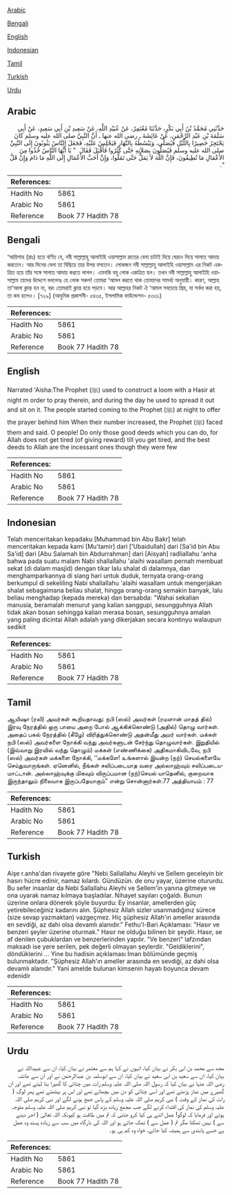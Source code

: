 [Arabic](#arabic)

[Bengali](#bengali)

[English](#english)

[Indonesian](#indonesian)

[Tamil](#tamil)

[Turkish](#turkish)

[Urdu](#urdu)

## Arabic


<div dir="rtl" lang="ar" style={{fontSize:'larger',backgroundColor:'#f8f9fa',padding:20}}>
حَدَّثَنِي مُحَمَّدُ بْنُ أَبِي بَكْرٍ، حَدَّثَنَا مُعْتَمِرٌ، عَنْ عُبَيْدِ اللَّهِ، عَنْ سَعِيدِ بْنِ أَبِي سَعِيدٍ، عَنْ أَبِي سَلَمَةَ بْنِ عَبْدِ الرَّحْمَنِ، عَنْ عَائِشَةَ ـ رضى الله عنها ـ أَنَّ النَّبِيَّ صلى الله عليه وسلم كَانَ يَحْتَجِرُ حَصِيرًا بِاللَّيْلِ فَيُصَلِّي، وَيَبْسُطُهُ بِالنَّهَارِ فَيَجْلِسُ عَلَيْهِ، فَجَعَلَ النَّاسُ يَثُوبُونَ إِلَى النَّبِيِّ صلى الله عليه وسلم فَيُصَلُّونَ بِصَلاَتِهِ حَتَّى كَثُرُوا فَأَقْبَلَ فَقَالَ ‏ "‏ يَا أَيُّهَا النَّاسُ خُذُوا مِنَ الأَعْمَالِ مَا تُطِيقُونَ، فَإِنَّ اللَّهَ لاَ يَمَلُّ حَتَّى تَمَلُّوا، وَإِنَّ أَحَبَّ الأَعْمَالِ إِلَى اللَّهِ مَا دَامَ وَإِنْ قَلَّ ‏"‏‏.‏
</div>
<div style={{backgroundColor:'#f8f9fa',padding:20, marginBottom: 10}}><table> <thead> <tr> <th>References:</th> <th></th> </tr> </thead> <tbody><tr><td>Hadith No</td><td>5861</td></tr><tr><td>Arabic No</td><td>5861</td></tr><tr><td>Reference</td><td>Book 77 Hadith 78</td></tr></tbody></table></div>

## Bengali


<div dir="ltr" lang="bn" style={{fontSize:'larger',backgroundColor:'#f8f9fa',padding:20}}>
‘আয়িশাহ (রাঃ) হতে বর্ণিত যে, নবী সাল্লাল্লাহু আলাইহি ওয়াসাল্লাম রাতের বেলা চাটাই দিয়ে ঘেরাও দিয়ে সালাত আদায় করতেন। আর দিনের বেলা তা বিছিয়ে তার উপর বসতেন। লোকজন নবী সাল্লাল্লাহু আলাইহি ওয়াসাল্লাম এর নিকট একত্রিত হয়ে তাঁর সঙ্গে সালাত আদায় করতে লাগল। এমনকি বহু লোক একত্রিত হল। তখন নবী সাল্লাল্লাহু আলাইহি ওয়াসাল্লাম তাদের উদ্দেশে বললেনঃ হে লোক সকল! তোমরা ‘আমল করতে থাক তোমাদের সামর্থ্য অনুযায়ী। কারণ, আল্লাহ তা‘আলা ক্লান্ত হন না, বরং তোমরাই ক্লান্ত হয়ে পড়বে। আর আল্লাহর নিকট ঐ ‘আমল সবচেয়ে প্রিয়, যা সর্বদা করা হয়, তা কম হলেও। [৭২৯] (আধুনিক প্রকাশনী- ৫৪৩৫, ইসলামিক ফাউন্ডেশন- ৫৩৩১)
</div>
<div style={{backgroundColor:'#f8f9fa',padding:20, marginBottom: 10}}><table> <thead> <tr> <th>References:</th> <th></th> </tr> </thead> <tbody><tr><td>Hadith No</td><td>5861</td></tr><tr><td>Arabic No</td><td>5861</td></tr><tr><td>Reference</td><td>Book 77 Hadith 78</td></tr></tbody></table></div>

## English


<div dir="ltr" lang="en" style={{fontSize:'larger',backgroundColor:'#f8f9fa',padding:20}}>
Narrated 'Aisha:The Prophet (ﷺ) used to construct a loom with a Hasir at night m order to pray therein, and during the day he used to spread it out and sit on it. The people started coming to the Prophet (ﷺ) at night to offer the prayer behind him When their number increased, the Prophet (ﷺ) faced them and said. O people! Do only those good deeds which you can do, for Allah does not get tired (of giving reward) till you get tired, and the best deeds to Allah are the incessant ones though they were few
</div>
<div style={{backgroundColor:'#f8f9fa',padding:20, marginBottom: 10}}><table> <thead> <tr> <th>References:</th> <th></th> </tr> </thead> <tbody><tr><td>Hadith No</td><td>5861</td></tr><tr><td>Arabic No</td><td>5861</td></tr><tr><td>Reference</td><td>Book 77 Hadith 78</td></tr></tbody></table></div>

## Indonesian


<div dir="ltr" lang="id" style={{fontSize:'larger',backgroundColor:'#f8f9fa',padding:20}}>
Telah menceritakan kepadaku [Muhammad bin Abu Bakr] telah menceritakan kepada kami [Mu'tamir] dari ['Ubaidullah] dari [Sa'id bin Abu Sa'id] dari [Abu Salamah bin Abdurrahman] dari [Aisyah] radliallahu 'anha bahwa pada suatu malam Nabi shallallahu 'alaihi wasallam pernah membuat sekat (di dalam masjid) dengan tikar lalu shalat di dalamnya, dan menghamparkannya di siang hari untuk duduk, ternyata orang-orang berkumpul di sekeliling Nabi shallallahu 'alaihi wasallam untuk mengerjakan shalat sebagaimana beliau shalat, hingga orang-orang semakin banyak, lalu beliau menghadap (kepada mereka) dan bersabda: "Wahai sekalian manusia, beramalah menurut yang kalian sanggupi, sesungguhnya Allah tidak akan bosan sehingga kalian merasa bosan, sesungguhnya amalan yang paling dicintai Allah adalah yang dikerjakan secara kontinyu walaupun sedikit
</div>
<div style={{backgroundColor:'#f8f9fa',padding:20, marginBottom: 10}}><table> <thead> <tr> <th>References:</th> <th></th> </tr> </thead> <tbody><tr><td>Hadith No</td><td>5861</td></tr><tr><td>Arabic No</td><td>5861</td></tr><tr><td>Reference</td><td>Book 77 Hadith 78</td></tr></tbody></table></div>

## Tamil


<div dir="ltr" lang="ta" style={{fontSize:'larger',backgroundColor:'#f8f9fa',padding:20}}>
ஆயிஷா (ரலி) அவர்கள் கூறியதாவது: நபி (ஸல்) அவர்கள் (ரமளான் மாதத் தில்) இரவு நேரத்தில் ஒரு பாயை அறை போல் ஆக்கிக்கொண்டு (அதில்) தொழு வார்கள். அதைப் பகல் நேரத்தில் (கீழே) விரித்துக்கொண்டு அதன்மீது அமர் வார்கள். மக்கள் நபி (ஸல்) அவர்களை நோக்கி வந்து அவர்களுடன் சேர்ந்து தொழுவார்கள். இறுதியில் (இவ்வாறு இரவில் வந்து தொழும்) மக்கள் (எண்ணிக்கை) அதிகமாகிவிடவே, நபி (ஸல்) அவர்கள் மக்களை நோக்கி, ‘‘மக்களே! உங்களால் இயன்ற (நற்) செயல்களையே செய்துவாருங்கள். ஏனெனில், நீங்கள் சலிப்படையாத வரை அல்லாஹ்வும் சலிப்படையமாட்டான். அல்லாஹ்வுக்கு மிகவும் விருப்பமான (நற்)செயல் யாதெனில், குறைவாக இருந்தாலும் நிலையாக இருப்பதேயாகும்” என்று சொன்னார்கள்.77 அத்தியாயம் : 77
</div>
<div style={{backgroundColor:'#f8f9fa',padding:20, marginBottom: 10}}><table> <thead> <tr> <th>References:</th> <th></th> </tr> </thead> <tbody><tr><td>Hadith No</td><td>5861</td></tr><tr><td>Arabic No</td><td>5861</td></tr><tr><td>Reference</td><td>Book 77 Hadith 78</td></tr></tbody></table></div>

## Turkish


<div dir="ltr" lang="tr" style={{fontSize:'larger',backgroundColor:'#f8f9fa',padding:20}}>
Aişe r.anha'dan rivayete göre "Nebi Sallallahu Aleyhi ve Sellem geceleyin bir hasırı hücre edinir, namaz kılardı. Gündüzün. de onu yayar, üzerine otururdu. Bu sefer insanlar da Nebi Sallallahu Aleyhi ve Sellem'in yanına gitmeye ve ona uyarak namaz kılmaya başladılar. Nihayet sayıları çoğaldı. Bunun üzerine onlara dönerek şöyle buyurdu: Ey insanlar, amellerden güç yetirebileceğiniz kadarını alın. Şüphesiz Allah sizler usanmadığınız sürece (size sevap yazmaktan) vazgeçmez. Hiç şüphesiz Allah'ın ameller arasında en sevdiği, az dahi olsa devamlı alanıdır." Fethu'l-Bari Açıklaması: "Hasır ve benzeri şeyler üzerine oturmak." Hasır ne olduğu bilinen bir şeydir. Hasır, se af denilen çubuklardan ve benzerlerinden yapılır. "Ve benzeri" lafzından maksadı ise yere serilen, pek değerli olmayan şeylerdir. "Geldiklerini", döndüklerini ... Yine bu hadisin açıklaması İman bölümünde geçmiş bulunmaktadır. "Şüphesiz Allah'ın ameller arasında en sevdiği, az dahi olsa devamlı alanıdır." Yani amelde bulunan kimsenin hayatı boyunca devam edenidir
</div>
<div style={{backgroundColor:'#f8f9fa',padding:20, marginBottom: 10}}><table> <thead> <tr> <th>References:</th> <th></th> </tr> </thead> <tbody><tr><td>Hadith No</td><td>5861</td></tr><tr><td>Arabic No</td><td>5861</td></tr><tr><td>Reference</td><td>Book 77 Hadith 78</td></tr></tbody></table></div>

## Urdu


<div dir="rtl" lang="ur" style={{fontSize:'larger',backgroundColor:'#f8f9fa',padding:20}}>
مجھ سے محمد بن ابی بکر نے بیان کیا، انہوں نے کہا ہم سے معتمر نے بیان کیا، ان سے عبیداللہ نے بیان کیا، ان سے سعید بن ابی سعید نے بیان کیا، ان سے ابوسلمہ بن عبدالرحمٰن نے اور ان سے عائشہ رضی اللہ عنہا نے بیان کیا کہ رسول اللہ صلی اللہ علیہ وسلم رات میں چٹائی کا گھیرا بنا لیتے تھے اور ان گھیرے میں نماز پڑھتے تھے اور اسی چٹائی کو دن میں بچھاتے تھے اور اس پر بیٹھتے تھے پھر لوگ ( رات کی نماز کے وقت ) نبی کریم صلی اللہ علیہ وسلم کے پاس جمع ہونے لگے اور نبی کریم صلی اللہ علیہ وسلم کی نماز کی اقتداء کرنے لگے جب مجمع زیادہ بڑھ گیا تو نبی کریم صلی اللہ علیہ وسلم متوجہ ہوئے اور فرمایا کہ لوگو! عمل اتنے ہی کیا کرو جتنی کہ تم میں طاقت ہو کیونکہ اللہ تعالیٰ ( اجر دینے سے ) نہیں تھکتا مگر تم ( عمل سے ) تھک جاتے ہو اور اللہ کی بارگاہ میں سب سے زیادہ پسند وہ عمل ہے جسے پابندی سے ہمیشہ کیا جائے، خواہ وہ کم ہی ہو۔
</div>
<div style={{backgroundColor:'#f8f9fa',padding:20, marginBottom: 10}}><table> <thead> <tr> <th>References:</th> <th></th> </tr> </thead> <tbody><tr><td>Hadith No</td><td>5861</td></tr><tr><td>Arabic No</td><td>5861</td></tr><tr><td>Reference</td><td>Book 77 Hadith 78</td></tr></tbody></table></div>